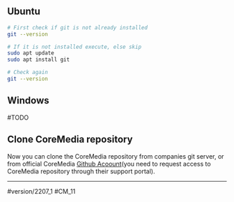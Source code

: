 
## Ubuntu

```bash
# First check if git is not already installed
git --version

# If it is not installed execute, else skip
sudo apt update
sudo apt install git

# Check again
git --version
```

## Windows

#TODO 

## Clone CoreMedia repository

Now you can clone the CoreMedia repository from companies git server, or from official CoreMedia [Github Acoount](https://github.com/CoreMedia)(you need to request access to CoreMedia repository through their support portal).

---
#version/2207_1 #CM_11